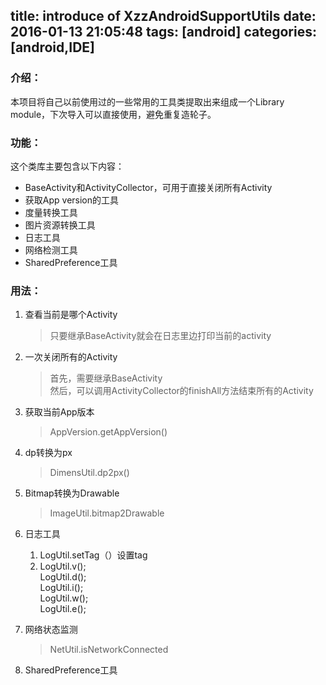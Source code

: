 title: introduce of XzzAndroidSupportUtils
date: 2016-01-13 21:05:48
tags: [android]
categories: [android,IDE]
---

<h3>介绍：</h3>
本项目将自己以前使用过的一些常用的工具类提取出来组成一个Library module，下次导入可以直接使用，避免重复造轮子。
<h3>功能：</h3>
这个类库主要包含以下内容：

- BaseActivity和ActivityCollector，可用于直接关闭所有Activity
- 获取App version的工具
- 度量转换工具
- 图片资源转换工具
- 日志工具
- 网络检测工具
- SharedPreference工具
<h3>用法：</h3>
	
1. 查看当前是哪个Activity  

	>只要继承BaseActivity就会在日志里边打印当前的activity 
2. 一次关闭所有的Activity

	>首先，需要继承BaseActivity  
	然后，可以调用ActivityCollector的finishAll方法结束所有的Activity
3. 获取当前App版本  

	>AppVersion.getAppVersion()
4. dp转换为px  
	>DimensUtil.dp2px()

5. Bitmap转换为Drawable
	>ImageUtil.bitmap2Drawable
6. 日志工具

	1. LogUtil.setTag（）设置tag  
	2. LogUtil.v();  
		LogUtil.d();  
		LogUtil.i();  
		LogUtil.w();  
		LogUtil.e();
7. 网络状态监测
	>NetUtil.isNetworkConnected

8. SharedPreference工具
